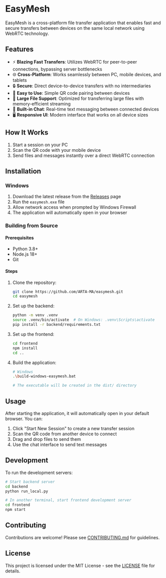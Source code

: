 # EasyMesh

EasyMesh is a cross-platform file transfer application that enables fast and secure transfers between devices on the same local network using WebRTC technology.

## Features

- ⚡ **Blazing Fast Transfers**: Utilizes WebRTC for peer-to-peer connections, bypassing server bottlenecks
- 🌐 **Cross-Platform**: Works seamlessly between PC, mobile devices, and tablets
- 🔒 **Secure**: Direct device-to-device transfers with no intermediaries
- 📱 **Easy to Use**: Simple QR code pairing between devices
- 📁 **Large File Support**: Optimized for transferring large files with memory-efficient streaming
- 💬 **Built-in Chat**: Real-time text messaging between connected devices
- 🖥️ **Responsive UI**: Modern interface that works on all device sizes

## How It Works

1. Start a session on your PC
2. Scan the QR code with your mobile device
3. Send files and messages instantly over a direct WebRTC connection

## Installation

### Windows

1. Download the latest release from the [Releases](https://github.com/ARTA-MA/easymesh/releases) page
2. Run the `easymesh.exe` file
3. Allow network access when prompted by Windows Firewall
4. The application will automatically open in your browser

### Building from Source

#### Prerequisites
- Python 3.8+
- Node.js 18+
- Git

#### Steps

1. Clone the repository:
   ```bash
   git clone https://github.com/ARTA-MA/easymesh.git
   cd easymesh
   ```

2. Set up the backend:
   ```bash
   python -m venv .venv
   source .venv/bin/activate  # On Windows: .venv\Scripts\activate
   pip install -r backend/requirements.txt
   ```

3. Set up the frontend:
   ```bash
   cd frontend
   npm install
   cd ..
   ```

4. Build the application:
   ```bash
   # Windows
   .\build-windows-easymesh.bat
   
   # The executable will be created in the dist/ directory
   ```

## Usage

After starting the application, it will automatically open in your default browser. You can:

1. Click "Start New Session" to create a new transfer session
2. Scan the QR code from another device to connect
3. Drag and drop files to send them
4. Use the chat interface to send text messages

## Development

To run the development servers:

```bash
# Start backend server
cd backend
python run_local.py

# In another terminal, start frontend development server
cd frontend
npm start
```

## Contributing

Contributions are welcome! Please see [CONTRIBUTING.md](CONTRIBUTING.md) for guidelines.

## License

This project is licensed under the MIT License - see the [LICENSE](LICENSE) file for details.